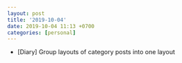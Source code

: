 ```yaml
---
layout: post
title: '2019-10-04'
date: 2019-10-04 11:13 +0700
categories: [personal]
---
```

- [Diary] Group layouts of category posts into one layout
